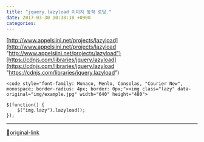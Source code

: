 ```yaml
---
title: "jquery.lazyload 이미지 동적 로딩."
date: 2017-03-30 10:38:18 +0900
categories: 
---
```

  

[http://www.appelsiini.net/projects/lazyload](http://www.appelsiini.net/projects/lazyload "http://www.appelsiini.net/projects/lazyload")[https://cdnjs.com/libraries/jquery.lazyload](https://cdnjs.com/libraries/jquery.lazyload "https://cdnjs.com/libraries/jquery.lazyload")  
  
    <code style="font-family: Monaco, Menlo, Consolas, "Courier New", monospace; border-radius: 4px; border: 0px;"><img class="lazy" data-original="img/example.jpg" width="640" height="480">
    
    $(function() {
        $("img.lazy").lazyload();
    });






***
[🔗original-link](http://www.mins01.com/mh/tech/read/1064)